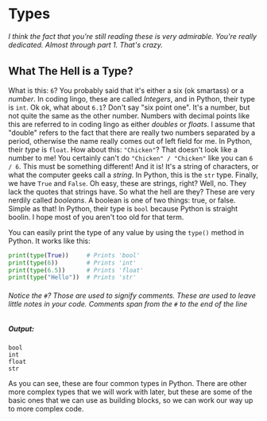# Types
###### I think the fact that you're still reading these is very admirable. You're really dedicated. Almost through part 1. That's crazy.

## What The Hell is a Type?
What is this: `6`? You probably said that it's either a six (ok smartass) or a *number*. In coding lingo, these are called *Integers*, and in Python, their type
is `int`. Ok ok, what about `6.1`? Don't say "six point one". It's a number, but not quite the same as the other number. Numbers with decimal points like this
are referred to in coding lingo as either *doubles* or *floats*. I assume that "double" refers to the fact that there are really two numbers separated by a
period, otherwise the name really comes out of left field for me. In Python, their *type* is `float`. How about this: `"Chicken"`? That doesn't look like a number
to me! You certainly can't do `"Chicken" / "Chicken"` like you can `6 / 6`. This must be something different! And it is! It's a string of characters, or what the
computer geeks call a *string*. In Python, this is the `str` type. Finally, we have `True` and `False`. Oh easy, these are strings, right? Well, no. They lack the
quotes that strings have. So what the hell are they? These are very nerdily called *booleans*. A boolean is one of two things: true, or false. Simple as that! In
Python, their type is `bool` because Python is straight boolin. I hope most of you aren't too old for that term.

You can easily print the type of any value by using the `type()` method in Python. It works like this:
```python
print(type(True))     # Prints 'bool'
print(type(6))        # Prints 'int'
print(type(6.5))      # Prints 'float'
print(type("Hello"))  # Prints 'str'
```
###### Notice the `#`? Those are used to signify *comments*. These are used to leave little notes in your code. Comments span from the `#` to the end of the line

##### Output:
```
bool
int
float
str
```
As you can see, these are four common types in Python. There are other more complex types that we will work with later, but these are some of the basic ones that we
can use as building blocks, so we can work our way up to more complex code.
